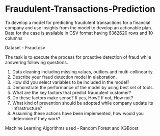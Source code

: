 # Fraudulent-Transactions-Prediction

To develop a model for predicting fraudulent transactions for a financial company and use insights from the model to develop an actionable plan. Data for the case is available in CSV format having 6362620 rows and 10 columns

Dataset - Fraud.csv

The task is to execute the process for proactive detection of fraud while answering following questions.
1. Data cleaning including missing values, outliers and multi-collinearity.
2. Describe your fraud detection model in elaboration.
3. How did you select variables to be included in the model?
4. Demonstrate the performance of the model by using best set of tools.
5. What are the key factors that predict fraudulent customer?
6. Do these factors make sense? If yes, How? If not, How not?
7. What kind of prevention should be adopted while company update its infrastructure?
8. Assuming these actions have been implemented, how would you determine if they work?

Machine Learning Algorithms used - Random Forest and XGBoost
